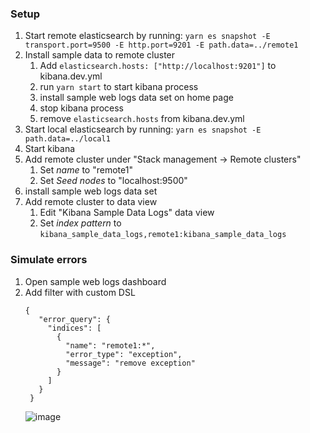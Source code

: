 ### Setup
1. Start remote elasticsearch by running: `yarn es snapshot -E transport.port=9500 -E http.port=9201 -E path.data=../remote1`
2. Install sample data to remote cluster
    1. Add `elasticsearch.hosts: ["http://localhost:9201"]` to kibana.dev.yml
    2. run `yarn start` to start kibana process
    3. install sample web logs data set on home page
    4. stop kibana process
    5. remove `elasticsearch.hosts` from kibana.dev.yml
3. Start local elasticsearch by running: `yarn es snapshot -E path.data=../local1`
4. Start kibana
5. Add remote cluster under "Stack management -> Remote clusters"
    1. Set *name* to "remote1"
    2. Set *Seed nodes* to "localhost:9500" 
5. install sample web logs data set
6. Add remote cluster to data view
    1. Edit "Kibana Sample Data Logs" data view
    2. Set *index pattern* to `kibana_sample_data_logs,remote1:kibana_sample_data_logs`

### Simulate errors
1. Open sample web logs dashboard
2. Add filter with custom DSL
   ```
   {
      "error_query": {
        "indices": [
          {
            "name": "remote1:*",
            "error_type": "exception",
            "message": "remove exception"
          }
        ]
      }
    }
   ```
   ![image](https://github.com/nreese/notes/assets/373691/ee7921ba-8c0d-42e2-b540-354feddb413e)

